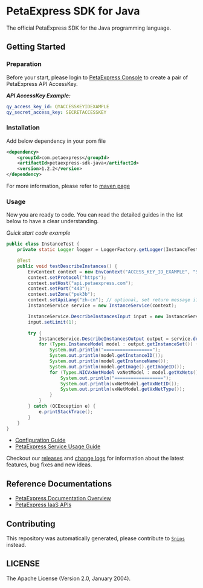 # PetaExpress SDK for Java



The official PetaExpress SDK for the Java programming language.

## Getting Started

### Preparation

Before your start, please login to [PetaExpress Console](https://console.petaexpress.com/access_keys/) to create a pair of PetaExpress API AccessKey.

___API AccessKey Example:___

``` yaml
qy_access_key_id: QYACCESSKEYIDEXAMPLE
qy_secret_access_key: SECRETACCESSKEY
```

### Installation

Add below dependency in your pom file

```xml
<dependency>
    <groupId>com.petaexpress</groupId>
    <artifactId>petaexpress-sdk-java</artifactId>
    <version>1.2.2</version>
</dependency>
```

For more information, please refer to [maven page](https://search.maven.org/#artifactdetails%7Ccom.petaexpress%7Cpetaexpress-sdk-java%7C1.0.0%7Cjar)

### Usage

Now you are ready to code. You can read the detailed guides in the list below to have a clear understanding.

*Quick start code example*

```java
public class InstanceTest {
    private static Logger logger = LoggerFactory.getLogger(InstanceTest.class);

    @Test
    public void testDescribeInstances() {
        EnvContext context = new EnvContext("ACCESS_KEY_ID_EXAMPLE", "SECRET_ACCESS_KEY_EXAMPLE");
        context.setProtocol("https");
        context.setHost("api.petaexpress.com");
        context.setPort("443");
        context.setZone("pek3b");
        context.setApiLang("zh-cn"); // optional, set return message i18n, default to us-en
        InstanceService service = new InstanceService(context);

        InstanceService.DescribeInstancesInput input = new InstanceService.DescribeInstancesInput();
        input.setLimit(1);

        try {
            InstanceService.DescribeInstancesOutput output = service.describeInstances(input);
            for (Types.InstanceModel model : output.getInstanceSet()) {
                System.out.println("==================");
                System.out.println(model.getInstanceID());
                System.out.println(model.getInstanceName());
                System.out.println(model.getImage().getImageID());
                for (Types.NICVxNetModel vxNetModel : model.getVxNets()) {
                    System.out.println("==================");
                    System.out.println(vxNetModel.getVxNetID());
                    System.out.println(vxNetModel.getVxNetType());
                }
            }
        } catch (QCException e) {
            e.printStackTrace();
        }
    }
}
```


- [Configuration Guide](docs/configuration.md)
- [PetaExpress Service Usage Guide](docs/petaexpress_service_usage.md)

Checkout our [releases](https://github.com/peta-express/cloud-sdk-java/releases) and [change logs](https://github.com/peta-express/cloud-sdk-java/blob/master/CHANGELOGS) for information about the latest features, bug fixes and new ideas.

## Reference Documentations

- [PetaExpress Documentation Overview](https://docs.petaexpress.com)
- [PetaExpress IaaS APIs](https://docs.petaexpress.com/product/api/)

## Contributing

This repository was automatically generated, please contribute to [`Snips`](https://github.com/peta-express/snips) instead.

## LICENSE

The Apache License (Version 2.0, January 2004).
